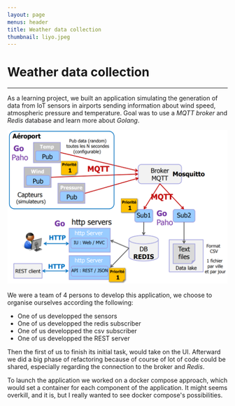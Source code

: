 ```yaml
---
layout: page
menus: header
title: Weather data collection
thumbnail: liyo.jpeg
---
```

Weather data collection
======
***

As a learning project, we built an application simulating the generation of data from IoT sensors in airports sending information about wind speed, atmospheric pressure and temperature. Goal was to use a *MQTT broker* and *Redis* database and learn more about *Golang*.

![post-picture](/assets/img/posts/weather-data-col-arch.png)

We were a team of 4 persons to develop this application, we choose to organise ourselves according the following:
- One of us developped the sensors
- One of us developped the redis subscriber
- One of us developped the csv subscriber
- One of us developped the REST server

Then the first of us to finish its initial task, would take on the UI. Afterward we did a big phase of refactoring because of course of lot of code could be shared, especially regarding the connection to the broker and *Redis*.

To launch the application we worked on a docker compose approach, which would set a container for each component of the application. It might seems overkill, and it is, but I really wanted to see docker compose's possibilities.